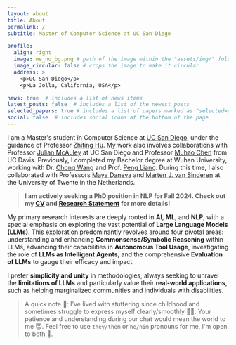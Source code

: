 ```yaml
---
layout: about
title: About
permalink: /
subtitle: Master of Computer Science at UC San Diego

profile:
  align: right
  image: me_no_bg.png # path of the image within the "assets/img/" folder
  image_circular: false # crops the image to make it circular
  address: >
    <p>UC San Diego</p>
    <p>La Jolla, California, USA</p>

news: true  # includes a list of news items
latest_posts: false  # includes a list of the newest posts
selected_papers: true # includes a list of papers marked as "selected={true}"
social: false  # includes social icons at the bottom of the page
---
```


I am a Master's student in Computer Science at [UC San Diego](https://ucsd.edu/), under the guidance of Professor [Zhiting Hu](http://zhiting.ucsd.edu/index.html). My work also involves collaborations with Professor [Julian McAuley](https://cseweb.ucsd.edu/~jmcauley/) at UC San Diego and Professor [Muhao Chen](https://muhaochen.github.io/) from UC Davis. Previously, I completed my Bachelor degree at Wuhan University, working with Dr. [Chong Wang](https://cs.whu.edu.cn/info/1019/2935.htm) and Prof. [Peng Liang](https://www.cs.rug.nl/search/People/PengLiang). During this time, I also collaborated with Professors [Maya Daneva](https://people.utwente.nl/m.daneva) and [Marten J. van Sinderen](https://people.utwente.nl/m.j.vansinderen) at the University of Twente in the Netherlands.

> **I am actively seeking a PhD position in NLP for Fall 2024. Check out my [CV](https://leolty.github.io/assets/pdf/tianyangliu_cv_dec_2023.pdf) and [Research Statement](https://leolty.github.io/blog/2023/research-statement-for-phd-application/) for more details!**

My primary research interests are deeply rooted in **AI**, **ML**, and **NLP**, with a special emphasis on exploring the vast potential of **Large Language Models (LLMs)**. This exploration predominantly revolves around four pivotal areas: understanding and enhancing **Commonsense/Symbolic Reasoning** within LLMs, advancing their capabilities in **Autonomous Tool Usage**, investigating the role of **LLMs as Intelligent Agents**, and the comprehensive **Evaluation of LLMs** to gauge their efficacy and impact.

I prefer **simplicity and unity** in methodologies, always seeking to unravel the **limitations of LLMs** and particularly value their **real-world applications**, such as helping marginalized communities and individuals with disabilities.

> A quick note 📝: I’ve lived with stuttering since childhood and sometimes struggle to express myself clearly/smoothly 😮‍💨. Your patience and understanding during our chat would mean the world to me 😇. Feel free to use `they/them` or `he/him` pronouns for me, I'm open to both 🤗.